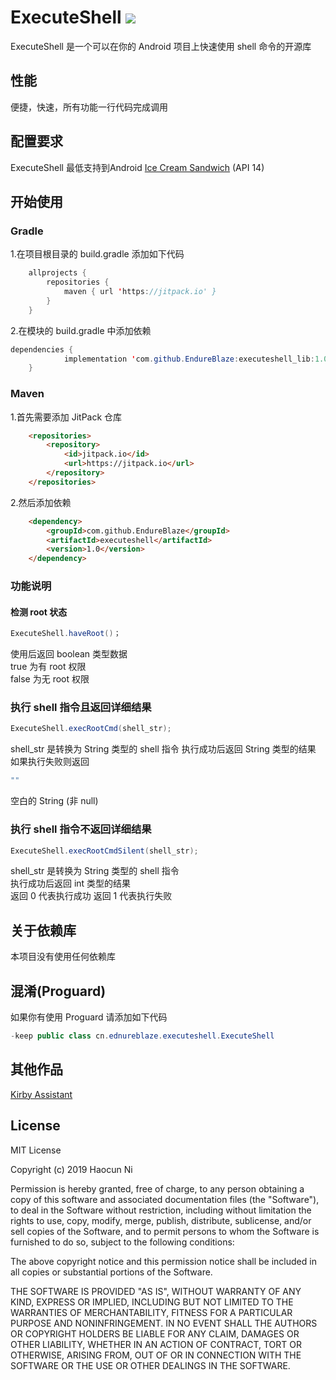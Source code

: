 # ExecuteShell [![](https://jitpack.io/v/EndureBlaze/executeshell.svg)](https://jitpack.io/#EndureBlaze/executeshell)
ExecuteShell 是一个可以在你的 Android 项目上快速使用 shell 命令的开源库   
## 性能
便捷，快速，所有功能一行代码完成调用
## 配置要求
ExecuteShell 最低支持到Android [Ice Cream Sandwich](https://developer.android.com/about/versions/android-4.0-highlights.html) (API 14)
## 开始使用
### Gradle
1.在项目根目录的 build.gradle 添加如下代码
```Java
	allprojects {
		repositories {
			maven { url 'https://jitpack.io' }
		}
	}
```
2.在模块的 build.gradle 中添加依赖
```Java
dependencies {
	        implementation 'com.github.EndureBlaze:executeshell_lib:1.0'
	}
```
### Maven
1.首先需要添加 JitPack 仓库
```HTML
    <repositories>
		<repository>
		    <id>jitpack.io</id>
		    <url>https://jitpack.io</url>
		</repository>
	</repositories>
```
2.然后添加依赖
```HTML
	<dependency>
	    <groupId>com.github.EndureBlaze</groupId>
	    <artifactId>executeshell</artifactId>
	    <version>1.0</version>
	</dependency>
```
### 功能说明
#### 检测 root 状态
```Java
ExecuteShell.haveRoot()；
```
使用后返回 boolean 类型数据     
true 为有 root 权限     
false 为无 root 权限
### 执行 shell 指令且返回详细结果
```Java
ExecuteShell.execRootCmd(shell_str);
```
shell_str 是转换为 String 类型的 shell 指令
执行成功后返回 String 类型的结果
如果执行失败则返回
```Java
""
```
空白的 String (非 null)

### 执行 shell 指令不返回详细结果
```Java
ExecuteShell.execRootCmdSilent(shell_str);
```
shell_str 是转换为 String 类型的 shell 指令     
执行成功后返回 int 类型的结果       
返回 0 代表执行成功
返回 1 代表执行失败

## 关于依赖库
本项目没有使用任何依赖库

## 混淆(Proguard)
如果你有使用 Proguard 请添加如下代码
```Java
-keep public class cn.ednureblaze.executeshell.ExecuteShell
```
## 其他作品
[Kirby Assistant](https://github.com/EndureBlaze/Kirby-Assistant)

License
-------
MIT License

Copyright (c) 2019 Haocun Ni

Permission is hereby granted, free of charge, to any person obtaining a copy
of this software and associated documentation files (the "Software"), to deal
in the Software without restriction, including without limitation the rights
to use, copy, modify, merge, publish, distribute, sublicense, and/or sell
copies of the Software, and to permit persons to whom the Software is
furnished to do so, subject to the following conditions:

The above copyright notice and this permission notice shall be included in all
copies or substantial portions of the Software.

THE SOFTWARE IS PROVIDED "AS IS", WITHOUT WARRANTY OF ANY KIND, EXPRESS OR
IMPLIED, INCLUDING BUT NOT LIMITED TO THE WARRANTIES OF MERCHANTABILITY,
FITNESS FOR A PARTICULAR PURPOSE AND NONINFRINGEMENT. IN NO EVENT SHALL THE
AUTHORS OR COPYRIGHT HOLDERS BE LIABLE FOR ANY CLAIM, DAMAGES OR OTHER
LIABILITY, WHETHER IN AN ACTION OF CONTRACT, TORT OR OTHERWISE, ARISING FROM,
OUT OF OR IN CONNECTION WITH THE SOFTWARE OR THE USE OR OTHER DEALINGS IN THE
SOFTWARE.

